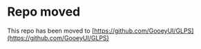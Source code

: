 # Repo moved
This repo has been moved to [https://github.com/GooeyUI/GLPS](https://github.com/GooeyUI/GLPS)
